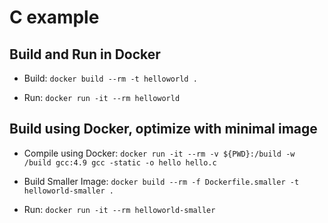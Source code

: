 C example
=========

## Build and Run in Docker
* Build: 
`docker build --rm -t helloworld .`

* Run:
`docker run -it --rm helloworld`

## Build using Docker, optimize with minimal image
* Compile using Docker:
`docker run -it --rm -v ${PWD}:/build -w /build gcc:4.9 gcc -static -o hello hello.c`

* Build Smaller Image:
`docker build --rm -f Dockerfile.smaller -t helloworld-smaller .`

* Run:
`docker run -it --rm helloworld-smaller`
